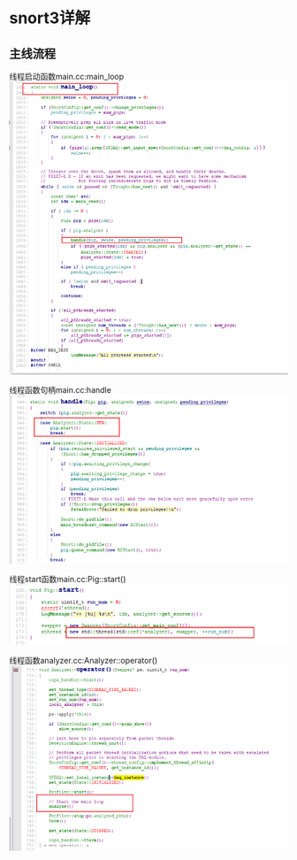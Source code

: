 # snort3详解

## 主线流程

线程启动函数main.cc:main_loop  
![](./img/main_loop.jpg)

  
线程函数句柄main.cc:handle
![](./img/main_thread_handle.jpg)


线程start函数main.cc:Pig::start()
![](./img/thread_start.jpg)

  
线程函数analyzer.cc:Analyzer::operator()
![](./img/thread_function.jpg)



